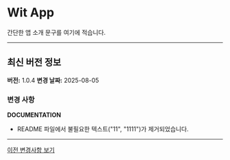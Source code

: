 # Wit App

간단한 앱 소개 문구를 여기에 적습니다.

---

## 최신 버전 정보

**버전:** 1.0.4
**변경 날짜:** 2025-08-05

### 변경 사항

**DOCUMENTATION**
- README 파일에서 불필요한 텍스트("11", "1111")가 제거되었습니다.

---

[이전 변경사항 보기](PREVIOUS_CHANGES.md)
